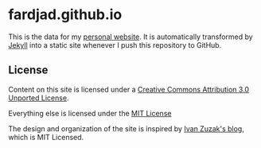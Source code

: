 # fardjad.github.io

This is the data for my [personal website](https://www.fardjad.com).
It is automatically transformed by [Jekyll](http://jekyllrb.com/)
into a static site whenever I push this repository to GitHub.

## License

Content on this site is licensed under a
<a rel="license" href="http://creativecommons.org/licenses/by/3.0/">Creative Commons Attribution 3.0 Unported License</a>.

Everything else is licensed under the
<a rel="license" href="http://opensource.org/licenses/MIT">MIT License</a>

The design and organization of the site is inspired by
[Ivan Zuzak's blog](http://ivanzuzak.info), which is MIT Licensed.
